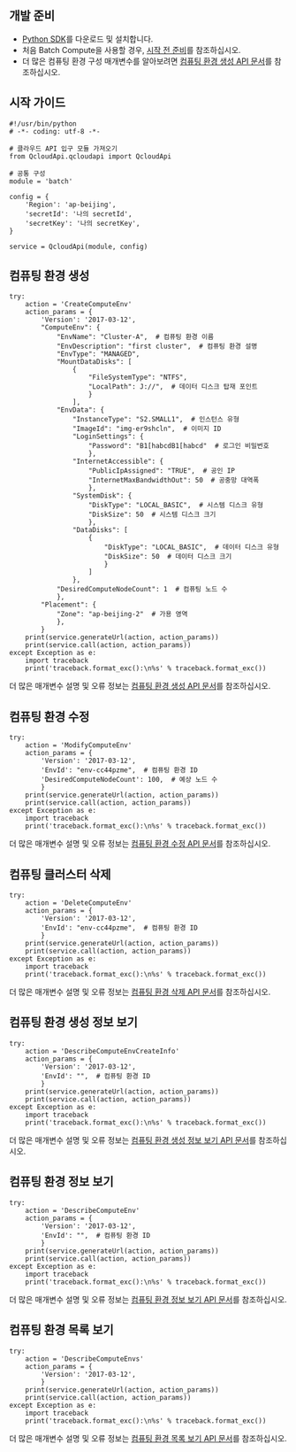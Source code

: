 ## 개발 준비
- [Python SDK](https://cloud.tencent.com/document/sdk/Python)를 다운로드 및 설치합니다.
- 처음 Batch Compute을 사용할 경우, [시작 전 준비](https://cloud.tencent.com/document/product/599/10807)를 참조하십시오.
- 더 많은 컴퓨팅 환경 구성 매개변수를 알아보려면 [컴퓨팅 환경 생성 API 문서](https://cloud.tencent.com/document/product/599/12691)를 참조하십시오.

## 시작 가이드

```
#!/usr/bin/python
# -*- coding: utf-8 -*-

# 클라우드 API 입구 모듈 가져오기
from QcloudApi.qcloudapi import QcloudApi

# 공통 구성
module = 'batch'

config = {
    'Region': 'ap-beijing',
    'secretId': '나의 secretId',
    'secretKey': '나의 secretKey',
}

service = QcloudApi(module, config)
```

## 컴퓨팅 환경 생성

```
try:
    action = 'CreateComputeEnv'
    action_params = {
        'Version': '2017-03-12',
        "ComputeEnv": {
            "EnvName": "Cluster-A",  # 컴퓨팅 환경 이름
            "EnvDescription": "first cluster",  # 컴퓨팅 환경 설명
            "EnvType": "MANAGED",
            "MountDataDisks": [
                {
                    "FileSystemType": "NTFS",
                    "LocalPath": J://",  # 데이터 디스크 탑재 포인트
                    }
                ],
            "EnvData": {
                "InstanceType": "S2.SMALL1",  # 인스턴스 유형
                "ImageId": "img-er9shcln",  # 이미지 ID
                "LoginSettings": {
                    "Password": "B1[habcdB1[habcd"  # 로그인 비밀번호
                    },
                "InternetAccessible": {
                    "PublicIpAssigned": "TRUE",  # 공인 IP
                    "InternetMaxBandwidthOut": 50  # 공중망 대역폭
                    },
                "SystemDisk": {
                    "DiskType": "LOCAL_BASIC",  # 시스템 디스크 유형
                    "DiskSize": 50  # 시스템 디스크 크기
                    },
                "DataDisks": [
                    {
                        "DiskType": "LOCAL_BASIC",  # 데이터 디스크 유형
                        "DiskSize": 50  # 데이터 디스크 크기
                        }
                    ]
                },
            "DesiredComputeNodeCount": 1  # 컴퓨팅 노드 수
            },
        "Placement": {
            "Zone": "ap-beijing-2"  # 가용 영역
            },
        }
    print(service.generateUrl(action, action_params))
    print(service.call(action, action_params))
except Exception as e:
    import traceback
    print('traceback.format_exc():\n%s' % traceback.format_exc())
```
 더 많은 매개변수 설명 및 오류 정보는 [컴퓨팅 환경 생성 API 문서](https://cloud.tencent.com/document/product/599/12691)를 참조하십시오.
## 컴퓨팅 환경 수정

```
try:
    action = 'ModifyComputeEnv'
    action_params = {
        'Version': '2017-03-12',
        'EnvId': "env-cc44pzme",  # 컴퓨팅 환경 ID
        'DesiredComputeNodeCount': 100,  # 예상 노드 수
        }
    print(service.generateUrl(action, action_params))
    print(service.call(action, action_params))
except Exception as e:
    import traceback
    print('traceback.format_exc():\n%s' % traceback.format_exc())
```
 더 많은 매개변수 설명 및 오류 정보는 [컴퓨팅 환경 수정 API 문서](https://cloud.tencent.com/document/product/599/13637)를 참조하십시오.

 ## 컴퓨팅 클러스터 삭제

```
try:
    action = 'DeleteComputeEnv'
    action_params = {
        'Version': '2017-03-12',
        'EnvId': "env-cc44pzme",  # 컴퓨팅 환경 ID
        }
    print(service.generateUrl(action, action_params))
    print(service.call(action, action_params))
except Exception as e:
    import traceback
    print('traceback.format_exc():\n%s' % traceback.format_exc())
```
 더 많은 매개변수 설명 및 오류 정보는 [컴퓨팅 환경 삭제 API 문서](https://cloud.tencent.com/document/product/599/12692)를 참조하십시오.

 ## 컴퓨팅 환경 생성 정보 보기

```
try:
    action = 'DescribeComputeEnvCreateInfo'
    action_params = {
        'Version': '2017-03-12',
        'EnvId': "",  # 컴퓨팅 환경 ID
        }
    print(service.generateUrl(action, action_params))
    print(service.call(action, action_params))
except Exception as e:
    import traceback
    print('traceback.format_exc():\n%s' % traceback.format_exc())
```
 더 많은 매개변수 설명 및 오류 정보는 [컴퓨팅 환경 생성 정보 보기 API 문서](https://cloud.tencent.com/document/product/599/14604)를 참조하십시오.

 ## 컴퓨팅 환경 정보 보기

```
try:
    action = 'DescribeComputeEnv'
    action_params = {
        'Version': '2017-03-12',
        'EnvId': "",  # 컴퓨팅 환경 ID
        }
    print(service.generateUrl(action, action_params))
    print(service.call(action, action_params))
except Exception as e:
    import traceback
    print('traceback.format_exc():\n%s' % traceback.format_exc())
```
더 많은 매개변수 설명 및 오류 정보는 [컴퓨팅 환경 정보 보기 API 문서](https://cloud.tencent.com/document/product/599/12694)를 참조하십시오.

## 컴퓨팅 환경 목록 보기

```
try:
    action = 'DescribeComputeEnvs'
    action_params = {
        'Version': '2017-03-12',
        }
    print(service.generateUrl(action, action_params))
    print(service.call(action, action_params))
except Exception as e:
    import traceback
    print('traceback.format_exc():\n%s' % traceback.format_exc())
```
더 많은 매개변수 설명 및 오류 정보는 [컴퓨팅 환경 목록 보기 API 문서](https://cloud.tencent.com/document/product/599/12695)를 참조하십시오.
